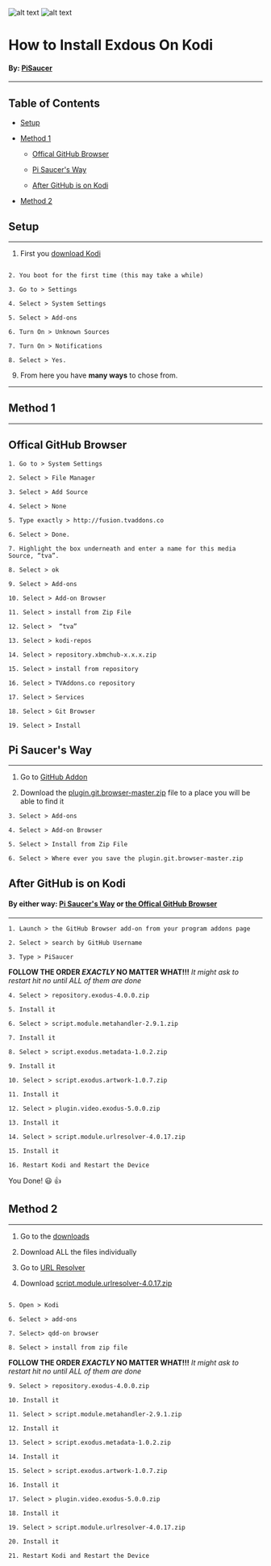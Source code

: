 ![alt text](https://github.com/PiSaucer/Exodus/blob/master/Kodi_logo_logotype.png)
![alt text](https://github.com/PiSaucer/exdous/blob/master/icon.png)
# How to Install Exdous On Kodi
#### By: [PiSaucer](https://github.com/PiSaucer)
***
## Table of Contents 
* [Setup](#Setup)

* [Method 1](#method-1)

  * [Offical GitHub Browser](#offical-github-browser)

  * [Pi Saucer's Way](#pi-saucers-way) 

  * [After GitHub is on Kodi](#after-github-is-on-kodi-)
  
* [Method 2](#method-2)
<a name="headers"/>

## Setup
***

1. First you [download Kodi](https://kodi.tv)
```

2. You boot for the first time (this may take a while)

3. Go to > Settings

4. Select > System Settings

5. Select > Add-ons 

6. Turn On > Unknown Sources 

7. Turn On > Notifications

8. Select > Yes.
```
9. From here you have **many ways** to chose from.


***
## Method 1

***

## Offical GitHub Browser

```
1. Go to > System Settings 

2. Select > File Manager

3. Select > Add Source

4. Select > None

5. Type exactly > http://fusion.tvaddons.co

6. Select > Done.

7. Highlight the box underneath and enter a name for this media Source, “tva”.

8. Select > ok

9. Select > Add-ons

10. Select > Add-on Browser

11. Select > install from Zip File 

12. Select >  “tva” 

13. Select > kodi-repos 

14. Select > repository.xbmchub-x.x.x.zip 

15. Select > install from repository 

16. Select > TVAddons.co repository

17. Select > Services

18. Select > Git Browser

19. Select > Install

```

## Pi Saucer's Way
***

1. Go to [GitHub Addon](https://github.com/PiSaucer/Exodus/tree/master/GitHub%20Addon)


2. Download the [plugin.git.browser-master.zip](https://github.com/PiSaucer/Exodus/blob/master/GitHub%20Addon/plugin.git.browser-master.zip) file to a place you will be able to find it

```
3. Select > Add-ons

4. Select > Add-on Browser 

5. Select > Install from Zip File 

6. Select > Where ever you save the plugin.git.browser-master.zip 

```

## After GitHub is on Kodi

#### By either way: [Pi Saucer's Way](#pi-saucers-way)  or [the Offical GitHub Browser](#offical-github-browser)

***

```
1. Launch > the GitHub Browser add-on from your program addons page

2. Select > search by GitHub Username

3. Type > PiSaucer

```
**FOLLOW THE ORDER _EXACTLY_ NO MATTER WHAT!!!**
*It might ask to restart hit no until ALL of them are done*
 ```
4. Select > repository.exodus-4.0.0.zip

5. Install it

6. Select > script.module.metahandler-2.9.1.zip

7. Install it

8. Select > script.exodus.metadata-1.0.2.zip

9. Install it

10. Select > script.exodus.artwork-1.0.7.zip

11. Install it

12. Select > plugin.video.exodus-5.0.0.zip

13. Install it

14. Select > script.module.urlresolver-4.0.17.zip

15. Install it

16. Restart Kodi and Restart the Device 

```
You Done! :smiley: :thumbsup:

## Method 2
***

1. Go to the [downloads](https://github.com/PiSaucer/Exodus/tree/master/Download)

2. Download ALL the files individually

3. Go to [URL Resolver](https://github.com/PiSaucer/Exodus/tree/master/URL%20Resolver)

4. Download [script.module.urlresolver-4.0.17.zip](https://github.com/PiSaucer/Exodus/blob/master/URL%20Resolver/script.module.urlresolver-4.0.17.zip)
```

5. Open > Kodi

6. Select > add-ons

7. Select> qdd-on browser 

8. Select > install from zip file

```
**FOLLOW THE ORDER _EXACTLY_ NO MATTER WHAT!!!**
*It might ask to restart hit no until ALL of them are done*
 ```
9. Select > repository.exodus-4.0.0.zip

10. Install it

11. Select > script.module.metahandler-2.9.1.zip

12. Install it

13. Select > script.exodus.metadata-1.0.2.zip

14. Install it

15. Select > script.exodus.artwork-1.0.7.zip

16. Install it

17. Select > plugin.video.exodus-5.0.0.zip

18. Install it

19. Select > script.module.urlresolver-4.0.17.zip

20. Install it

21. Restart Kodi and Restart the Device 

```
